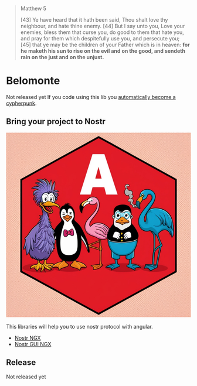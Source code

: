 > Matthew 5
>
> [43] Ye have heard that it hath been said, Thou shalt love thy neighbour, and hate thine enemy. [44] But I say unto you, Love your enemies, bless them that curse you, do good to them that hate you, and pray for them which despitefully use you, and persecute you; [45] that ye may be the children of your Father which is in heaven: **for he maketh his sun to rise on the evil and on the good, and sendeth rain on the just and on the unjust.**

# Belomonte
Not released yet
If you code using this lib you [automatically become a cypherpunk](https://cdn.nakamotoinstitute.org/docs/cypherpunk-manifesto.txt).

## Bring your project to Nostr
![Bring your project to Nostr](./assets/bring-your-ngapp-to-nostr.jpg)

This libraries will help you to use nostr protocol with angular.

- [Nostr NGX](./projects/nostr-ngx/README.md)
- [Nostr GUI NGX](./projects/nostr-gui-ngx/README.md)

## Release
Not released yet